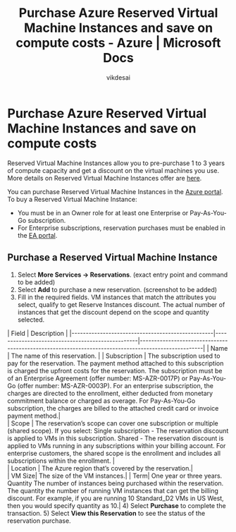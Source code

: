 ﻿---
title: Purchase Azure Reserved Virtual Machine Instances and save on compute costs - Azure | Microsoft Docs
description: Learn how to purchase Azure Reserved Virtual Machine Instances. 
author: vikdesai
manager: vikdesai
editor: ''

ms.assetid: 74F4940C-E5FA-4ABC-939E-3386A94ADE86
ms.service: billing
ms.devlang: na
ms.topic: article
ms.tgt_pltfrm: na
ms.workload: na
ms.date: 10/22/2017
ms.author: vikdesai
---
# Purchase Azure Reserved Virtual Machine Instances and save on compute costs

Reserved Virtual Machine Instances allow you to pre-purchase 1 to 3 years of compute capacity and get a discount on the virtual machines you use. More details on Reserved Virtual Machine Instances offer are [here](https://azure.microsoft.com/en-us/pricing/reserved-vm-instances/).

You can purchase Reserved Virtual Machine Instances in the [Azure portal](https://portal.azure.com). To buy a Reserved Virtual Machine Instance:
-	You must be in an Owner role for at least one Enterprise or Pay-As-You-Go subscription.
-	For Enterprise subscriptions, reservation purchases must be enabled in the [EA portal](https://ea.azure.com). 
 
## Purchase a Reserved Virtual Machine Instance
1)	Select **More Services -> Reservations**. (exact entry point and command to be added)
2)	Select **Add** to purchase a new reservation. (screenshot to be added)
3)	Fill in the required fields. VM instances that match the attributes you select, qualify to get Reserve Instances discount. The actual number of instances that get the discount depend on the scope and quantity selected.

|    Field                                      |    Description   |
|--------------------------------------------------|--------------------------------------------------|----------------------------------------------------------------------------------------------------|
|    Name                              |    The name of this reservation.                  | 
|    Subscription        |  The subscription used to pay for the reservation. The payment method attached to this subscription is charged the upfront costs for the reservation. The subscription must be of an Enterprise Agreement (offer number: MS-AZR-0017P) or Pay-As-You-Go (offer number: MS-AZR-0003P). For an enterprise subscription, the charges are directed to the enrollment, either deducted from monetary commitment balance or charged as overage. For Pay-As-You-Go subscription, the charges are billed to the attached credit card or invoice payment method.|    
|    Scope                     | The reservation’s scope can cover one subscription or multiple (shared scope). If you select: Single subscription - The reservation discount is applied to VMs in this subscription. Shared - The reservation discount is applied to VMs running in any subscriptions within your billing account. For enterprise customers, the shared scope is the enrollment and includes all subscriptions within the enrollment.                                |    
|  Location    | The Azure region that’s covered by the reservation.|    
|  VM Size|	The size of the VM instances.|
| Term| One year or three years. Quantity	The number of instances being purchased within the reservation. The quantity the number of running VM instances that can get the billing discount. For example, if you are running 10 Standard_D2 VMs in US West, then you would specify quantity as 10.|
4)	Select **Purchase** to complete the transaction.
5)	Select **View this Reservation** to see the status of the reservation purchase.
